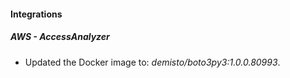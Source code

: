 #### Integrations
##### AWS - AccessAnalyzer
- Updated the Docker image to: *demisto/boto3py3:1.0.0.80993*.
